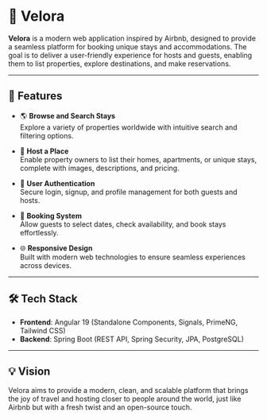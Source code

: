 # 🌿 Velora

**Velora** is a modern web application inspired by Airbnb, designed to provide a seamless platform for booking unique stays and accommodations. The goal is to deliver a user-friendly experience for hosts and guests, enabling them to list properties, explore destinations, and make reservations.

---

## 🚀 Features

- 🌎 **Browse and Search Stays**  
  Explore a variety of properties worldwide with intuitive search and filtering options.

- 🏡 **Host a Place**  
  Enable property owners to list their homes, apartments, or unique stays, complete with images, descriptions, and pricing.

- 💼 **User Authentication**  
  Secure login, signup, and profile management for both guests and hosts.

- 📅 **Booking System**  
  Allow guests to select dates, check availability, and book stays effortlessly.


- 🌐 **Responsive Design**  
  Built with modern web technologies to ensure seamless experiences across devices.

---

## 🛠️ Tech Stack

- **Frontend**: Angular 19 (Standalone Components, Signals, PrimeNG, Tailwind CSS)  
- **Backend**: Spring Boot (REST API, Spring Security, JPA, PostgreSQL)  

---


## 💡 Vision

Velora aims to provide a modern, clean, and scalable platform that brings the joy of travel and hosting closer to people around the world, just like Airbnb but with a fresh twist and an open-source touch.

